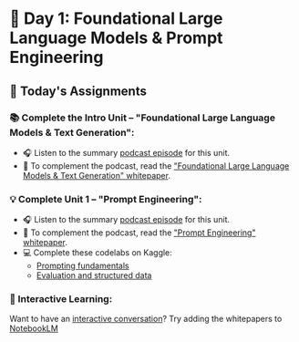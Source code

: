 # 📅 Day 1: Foundational Large Language Models & Prompt Engineering

## 🎒 Today's Assignments

### 📚 Complete the Intro Unit – "Foundational Large Language Models & Text Generation":
- 🎧 Listen to the summary [podcast episode](https://www.youtube.com/watch?v=Na3O4Pkbp-U&list=PLqFaTIg4myu_yKJpvF8WE2JfaG5kGuvoE&index=1) for this unit.
- 📄 To complement the podcast, read the ["Foundational Large Language Models & Text Generation" whitepaper](https://www.kaggle.com/whitepaper-foundational-llm-and-text-generation).

### 💡 Complete Unit 1 – "Prompt Engineering":
- 🎧 Listen to the summary [podcast episode](https://www.youtube.com/watch?v=CFtX0ZyLSAY&list=PLqFaTIg4myu_yKJpvF8WE2JfaG5kGuvoE&index=2) for this unit.
- 📄 To complement the podcast, read the ["Prompt Engineering" whitepaper](https://www.kaggle.com/whitepaper-prompt-engineering).
- 💻 Complete these codelabs on Kaggle:
  - [Prompting fundamentals](https://www.kaggle.com/code/markishere/day-1-prompting)
  - [Evaluation and structured data](https://www.kaggle.com/code/markishere/day-1-evaluation-and-structured-output)


### 🔄 Interactive Learning:
Want to have an [interactive conversation](https://support.google.com/notebooklm/answer/15731776?hl=en&ref_topic=14272601&sjid=16012842710481496794-EU)? Try adding the whitepapers to [NotebookLM](https://notebooklm.google.com/?original_referer=https:%2F%2Fwww.google.com%23&pli=1)
